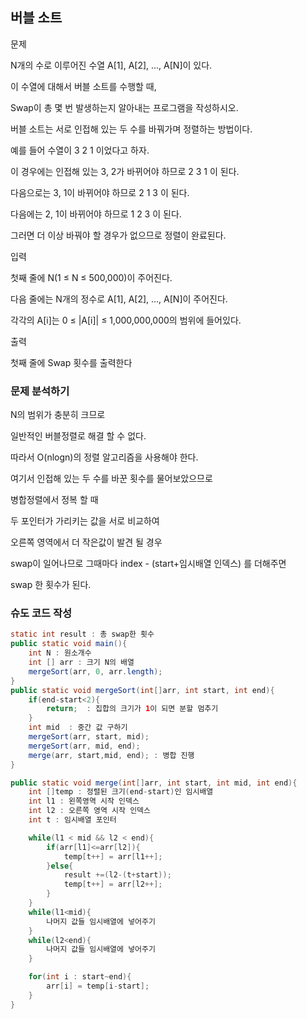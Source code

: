 ## 버블 소트

문제

N개의 수로 이루어진 수열 A[1], A[2], …, A[N]이 있다. 

이 수열에 대해서 버블 소트를 수행할 때, 

Swap이 총 몇 번 발생하는지 알아내는 프로그램을 작성하시오.

버블 소트는 서로 인접해 있는 두 수를 바꿔가며 정렬하는 방법이다. 

예를 들어 수열이 3 2 1 이었다고 하자.

이 경우에는 인접해 있는 3, 2가 바뀌어야 하므로 2 3 1 이 된다. 

다음으로는 3, 1이 바뀌어야 하므로 2 1 3 이 된다.

다음에는 2, 1이 바뀌어야 하므로 1 2 3 이 된다. 

그러면 더 이상 바꿔야 할 경우가 없으므로 정렬이 완료된다.

입력

첫째 줄에 N(1 ≤ N ≤ 500,000)이 주어진다. 

다음 줄에는 N개의 정수로 A[1], A[2], …, A[N]이 주어진다. 

각각의 A[i]는 0 ≤ |A[i]| ≤ 1,000,000,000의 범위에 들어있다.

출력

첫째 줄에 Swap 횟수를 출력한다

### 문제 분석하기

N의 범위가 충분히 크므로

일반적인 버블정렬로 해결 할 수 없다.

따라서 O(nlogn)의 정렬 알고리즘을 사용해야 한다.

여기서 인접해 있는 두 수를 바꾼 횟수를 물어보았으므로

병합정렬에서 정복 할 때

두 포인터가 가리키는 값을 서로 비교하여

오른쪽 영역에서 더 작은값이 발견 될 경우

swap이 일어나므로 그때마다 index - (start+임시배열 인덱스) 를 더해주면

swap 한 횟수가 된다.

### 슈도 코드 작성

```java
static int result : 총 swap한 횟수
public static void main(){
    int N : 원소개수
    int [] arr : 크기 N의 배열
    mergeSort(arr, 0, arr.length);
}
public static void mergeSort(int[]arr, int start, int end){
    if(end-start<2){
        return;  : 집합의 크기가 1이 되면 분할 멈추기
    }
    int mid  : 중간 값 구하기
    mergeSort(arr, start, mid);
    mergeSort(arr, mid, end);
    merge(arr, start,mid, end); : 병합 진행
}

public static void merge(int[]arr, int start, int mid, int end){
    int []temp : 정렬된 크기(end-start)인 임시배열
    int l1 : 왼쪽영역 시작 인덱스
    int l2 : 오른쪽 영역 시작 인덱스
    int t : 임시배열 포인터

    while(l1 < mid && l2 < end){
        if(arr[l1]<=arr[l2]){
            temp[t++] = arr[l1++];
        }else{
            result +=(l2-(t+start));
            temp[t++] = arr[l2++];
        }
    }
    while(l1<mid){
        나머지 값들 임시배열에 넣어주기
    }
    while(l2<end){
        나머지 값들 임시배열에 넣어주기
    }

    for(int i : start~end){
        arr[i] = temp[i-start];
    }
}
```